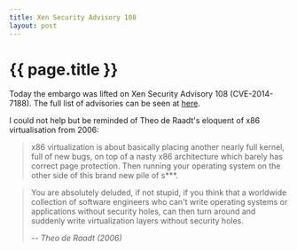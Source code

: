 ```yaml
---
title: Xen Security Advisory 108
layout: post
---
```


{{ page.title }}
================

Today the embargo was lifted on Xen Security Advisory 108 (CVE-2014-7188). The full list of advisories can be seen at [here](http://xenbits.xen.org/xsa/).

I could not help but be reminded of Theo de Raadt's eloquent of x86 virtualisation from 2006:

> x86 virtualization is about basically placing another nearly full
> kernel, full of new bugs, on top of a nasty x86 architecture which
> barely has correct page protection.  Then running your operating
> system on the other side of this brand new pile of s***.

> You are absolutely deluded, if not stupid, if you think that a
> worldwide collection of software engineers who can't write operating
> systems or applications without security holes, can then turn around
> and suddenly write virtualization layers without security holes.
>
> -- <cite>Theo de Raadt (2006)</cite>

